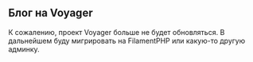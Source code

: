 ## Блог на Voyager

К сожалению, проект Voyager больше не будет обновляться. В дальнейшем буду мигрировать на FilamentPHP или какую-то другую админку.
